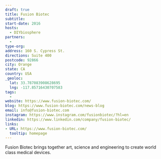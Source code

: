 ```yaml
---
draft: true
title: Fusion Biotec
subtitle:
start-date: 2016
hosts:
  - DIYbiosphere
partners:
  -
type-org:
address: 160 S. Cypress St.
directions: Suite 400
postcode: 92866
city: Orange
state: CA
country: USA
_geoloc:
  lat: 33.787083908628695
  lng: -117.85716430707583
tags:
  -
website: https://www.fusion-biotec.com/
blog: https://www.fusion-biotec.com/news-blog
email: info@fusion-biotec.com
instagram: https://www.instagram.com/fusionbiotec/?hl=en
linkedin: https://www.linkedin.com/company/fusion-biotec/
links:
- URL: https://www.fusion-biotec.com/
  tooltip: homepage
---
```


 Fusion Biotec brings together art, science and engineering to create world class medical devices.
